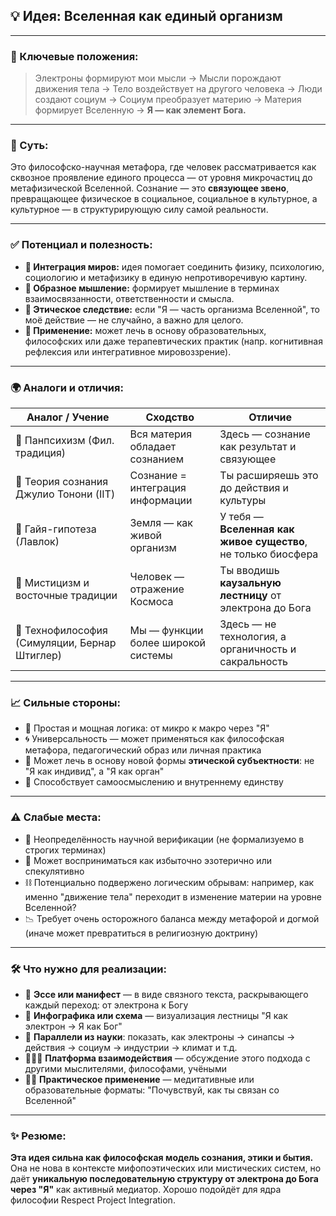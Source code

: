 ## 💡 Идея: **Вселенная как единый организм**

---

### 📌 Ключевые положения:

> Электроны формируют мои мысли →
> Мысли порождают движения тела →
> Тело воздействует на другого человека →
> Люди создают социум →
> Социум преобразует материю →
> Материя формирует Вселенную →
> **Я — как элемент Бога.**

---

### 🧠 Суть:

Это философско-научная метафора, где человек рассматривается как сквозное проявление единого процесса — от уровня микрочастиц до метафизической Вселенной.
Сознание — это **связующее звено**, превращающее физическое в социальное, социальное в культурное, а культурное — в структурирующую силу самой реальности.

---

### ✅ Потенциал и полезность:

* **🔗 Интеграция миров:** идея помогает соединить физику, психологию, социологию и метафизику в единую непротиворечивую картину.
* **🧬 Образное мышление:** формирует мышление в терминах взаимосвязанности, ответственности и смысла.
* **🌱 Этическое следствие:** если "Я — часть организма Вселенной", то моё действие — не случайно, а важно для целого.
* **🧩 Применение:** может лечь в основу образовательных, философских или даже терапевтических практик (напр. когнитивная рефлексия или интегративное мировоззрение).

---

### 🌍 Аналоги и отличия:

| Аналог / Учение                               | Сходство                           | Отличие                                                       |
| --------------------------------------------- | ---------------------------------- | ------------------------------------------------------------- |
| 🧘 Панпсихизм (Фил. традиция)                 | Вся материя обладает сознанием     | Здесь — сознание как результат и связующее                    |
| 🧠 Теория сознания Джулио Тонони (IIT)        | Сознание = интеграция информации   | Ты расширяешь это до действия и культуры                      |
| 🧬 Гайя-гипотеза (Лавлок)                     | Земля — как живой организм         | У тебя — **Вселенная как живое существо**, не только биосфера |
| 🙏 Мистицизм и восточные традиции             | Человек — отражение Космоса        | Ты вводишь **каузальную лестницу** от электрона до Бога       |
| 📡 Технофилософия (Симуляции, Бернар Штиглер) | Мы — функции более широкой системы | Здесь — не технология, а органичность и сакральность          |

---

### 📈 Сильные стороны:

* 🧠 Простая и мощная логика: от микро к макро через "Я"
* 🌀 Универсальность — может применяться как философская метафора, педагогический образ или личная практика
* 🔮 Может лечь в основу новой формы **этической субъектности**: не "Я как индивид", а "Я как орган"
* 🧘 Способствует самоосмыслению и внутреннему единству

---

### ⚠️ Слабые места:

* 🧪 Неопределённость научной верификации (не формализуемо в строгих терминах)
* 💭 Может восприниматься как избыточно эзотерично или спекулятивно
* ⛓ Потенциально подвержено логическим обрывам: например, как именно "движение тела" переходит в изменение материи на уровне Вселенной?
* 📉 Требует очень осторожного баланса между метафорой и догмой (иначе может превратиться в религиозную доктрину)

---

### 🛠 Что нужно для реализации:

* 📖 **Эссе или манифест** — в виде связного текста, раскрывающего каждый переход: от электрона к Богу
* 🎨 **Инфографика или схема** — визуализация лестницы "Я как электрон → Я как Бог"
* 🧪 **Параллели из науки**: показать, как электроны → синапсы → действия → социум → индустрии → климат и т.д.
* 🧑‍🤝‍🧑 **Платформа взаимодействия** — обсуждение этого подхода с другими мыслителями, философами, учёными
* 🧘‍♀️ **Практическое применение** — медитативные или образовательные форматы: "Почувствуй, как ты связан со Вселенной"

---


### ✨ Резюме:

**Эта идея сильна как философская модель сознания, этики и бытия.**
Она не нова в контексте мифопоэтических или мистических систем, но даёт **уникальную последовательную структуру от электрона до Бога через "Я"** как активный медиатор.
Хорошо подойдёт для ядра философии Respect Project Integration.
